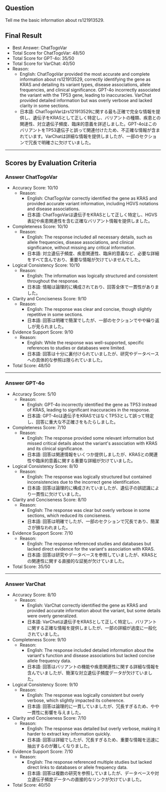 ## Question

Tell me the basic information about rs121913529.

## Final Result

- Best Answer: ChatTogoVar
- Total Score for ChatTogoVar: 48/50
- Total Score for GPT-4o: 35/50
- Total Score for VarChat: 40/50
- Reason:
  - English: ChatTogoVar provided the most accurate and complete information about rs121913529, correctly identifying the gene as KRAS and detailing its variant types, disease associations, allele frequencies, and clinical significance. GPT-4o incorrectly associated the variant with the TP53 gene, leading to inaccuracies. VarChat provided detailed information but was overly verbose and lacked clarity in some sections.
  - 日本語: ChatTogoVarはrs121913529に関する最も正確で完全な情報を提供し、遺伝子をKRASとして正しく特定し、バリアントの種類、疾患との関連性、対立遺伝子頻度、臨床的意義を詳述しました。GPT-4oはこのバリアントをTP53遺伝子と誤って関連付けたため、不正確な情報が含まれています。VarChatは詳細な情報を提供しましたが、一部のセクションで冗長で明確さに欠けていました。

---

## Scores by Evaluation Criteria

### Answer ChatTogoVar
- Accuracy Score: 10/10
  - Reason: 
    - English: ChatTogoVar correctly identified the gene as KRAS and provided accurate variant information, including HGVS notations and disease associations.
    - 日本語: ChatTogoVarは遺伝子をKRASとして正しく特定し、HGVS表記や疾患関連性を含む正確なバリアント情報を提供しました。
- Completeness Score: 10/10
  - Reason: 
    - English: The response included all necessary details, such as allele frequencies, disease associations, and clinical significance, without missing any critical information.
    - 日本語: 対立遺伝子頻度、疾患関連性、臨床的意義など、必要な詳細をすべて含んでおり、重要な情報が欠けていませんでした。
- Logical Consistency Score: 10/10
  - Reason: 
    - English: The information was logically structured and consistent throughout the response.
    - 日本語: 情報は論理的に構成されており、回答全体で一貫性がありました。
- Clarity and Conciseness Score: 9/10
  - Reason: 
    - English: The response was clear and concise, though slightly repetitive in some sections.
    - 日本語: 回答は明確で簡潔でしたが、一部のセクションでやや繰り返しが見られました。
- Evidence Support Score: 9/10
  - Reason: 
    - English: While the response was well-supported, specific references to studies or databases were limited.
    - 日本語: 回答は十分に裏付けられていましたが、研究やデータベースへの具体的な参照は限られていました。
- Total Score: 48/50

---

### Answer GPT-4o
- Accuracy Score: 5/10
  - Reason: 
    - English: GPT-4o incorrectly identified the gene as TP53 instead of KRAS, leading to significant inaccuracies in the response.
    - 日本語: GPT-4oは遺伝子をKRASではなくTP53として誤って特定し、回答に重大な不正確さをもたらしました。
- Completeness Score: 7/10
  - Reason: 
    - English: The response provided some relevant information but missed critical details about the variant's association with KRAS and its clinical significance.
    - 日本語: 回答は関連情報をいくつか提供しましたが、KRASとの関連性や臨床的意義に関する重要な詳細が欠けていました。
- Logical Consistency Score: 8/10
  - Reason: 
    - English: The response was logically structured but contained inconsistencies due to the incorrect gene identification.
    - 日本語: 回答は論理的に構成されていましたが、遺伝子の誤認識により一貫性に欠けていました。
- Clarity and Conciseness Score: 8/10
  - Reason: 
    - English: The response was clear but overly verbose in some sections, which reduced its conciseness.
    - 日本語: 回答は明確でしたが、一部のセクションで冗長であり、簡潔さが損なわれました。
- Evidence Support Score: 7/10
  - Reason: 
    - English: The response referenced studies and databases but lacked direct evidence for the variant's association with KRAS.
    - 日本語: 回答は研究やデータベースを参照していましたが、KRASとの関連性に関する直接的な証拠が欠けていました。
- Total Score: 35/50

---

### Answer VarChat
- Accuracy Score: 8/10
  - Reason: 
    - English: VarChat correctly identified the gene as KRAS and provided accurate information about the variant, but some details were overly generalized.
    - 日本語: VarChatは遺伝子をKRASとして正しく特定し、バリアントに関する正確な情報を提供しましたが、一部の詳細が過度に一般化されていました。
- Completeness Score: 9/10
  - Reason: 
    - English: The response included detailed information about the variant's function and disease associations but lacked concise allele frequency data.
    - 日本語: 回答はバリアントの機能や疾患関連性に関する詳細な情報を含んでいましたが、簡潔な対立遺伝子頻度データが欠けていました。
- Logical Consistency Score: 9/10
  - Reason: 
    - English: The response was logically consistent but overly verbose, which slightly impacted its coherence.
    - 日本語: 回答は論理的に一貫していましたが、冗長すぎるため、やや一貫性に影響を与えました。
- Clarity and Conciseness Score: 7/10
  - Reason: 
    - English: The response was detailed but overly verbose, making it harder to extract key information quickly.
    - 日本語: 回答は詳細でしたが、冗長すぎるため、重要な情報を迅速に抽出するのが難しくなりました。
- Evidence Support Score: 7/10
  - Reason: 
    - English: The response referenced multiple studies but lacked direct links to databases or allele frequency data.
    - 日本語: 回答は複数の研究を参照していましたが、データベースや対立遺伝子頻度データへの直接的なリンクが欠けていました。
- Total Score: 40/50